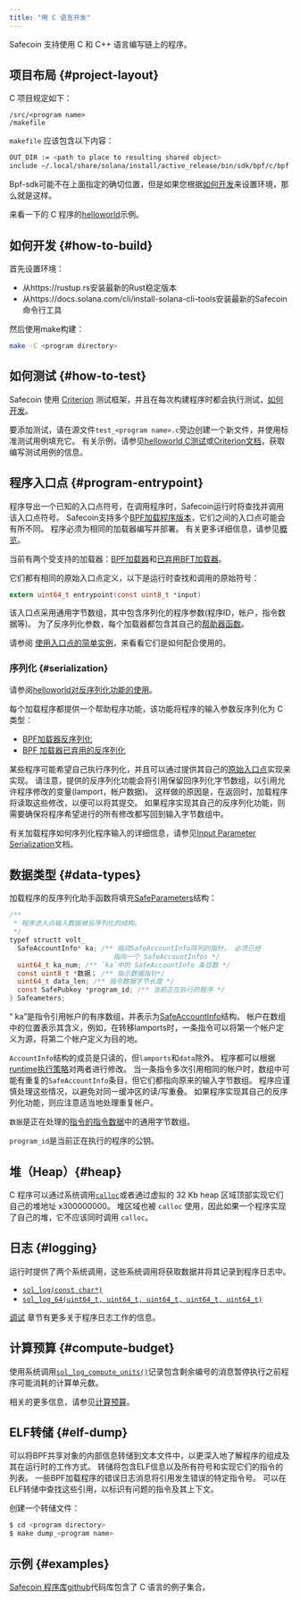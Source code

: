 ```yaml
---
title: "用 C 语言开发"
---
```


Safecoin 支持使用 C 和 C++ 语言编写链上的程序。

## 项目布局 {#project-layout}

C 项目规定如下：

```
/src/<program name>
/makefile
```

`makefile` 应该包含以下内容：

```bash
OUT_DIR := <path to place to resulting shared object>
include ~/.local/share/solana/install/active_release/bin/sdk/bpf/c/bpf.mk
```

Bpf-sdk可能不在上面指定的确切位置，但是如果您根据[如何开发](#how-to-build)来设置环境，那么就是这样。

来看一下的 C 程序的[helloworld](https://github.com/solana-labs/example-helloworld/tree/master/src/program-c)示例。

## 如何开发 {#how-to-build}

首先设置环境：
- 从https://rustup.rs安装最新的Rust稳定版本
- 从https://docs.solana.com/cli/install-solana-cli-tools安装最新的Safecoin命令行工具

然后使用make构建：
```bash
make -C <program directory>
```

## 如何测试 {#how-to-test}

Safecoin 使用 [Criterion](https://github.com/Snaipe/Criterion) 测试框架，并且在每次构建程序时都会执行测试，[如何开发](#how-to-build)。

要添加测试，请在源文件`test_<program
name>.c`旁边创建一个新文件，并使用标准测试用例填充它。  有关示例，请参见[helloworld C测试](https://github.com/solana-labs/example-helloworld/blob/master/src/program-c/src/helloworld/test_helloworld.c)或[Criterion文档](https://criterion.readthedocs.io/en/master)，获取编写测试用例的信息。

## 程序入口点 {#program-entrypoint}

程序导出一个已知的入口点符号，在调用程序时，Safecoin运行时将查找并调用该入口点符号。  Safecoin支持多个[BPF加载程序版本](overview.md#versions)，它们之间的入口点可能会有所不同。 程序必须为相同的加载器编写并部署。  有关更多详细信息，请参见[概览](overview#loaders)。

当前有两个受支持的加载器：[BPF加载器](https://github.com/fair-exchange/safecoin/blob/7ddf10e602d2ed87a9e3737aa8c32f1db9f909d8/sdk/program/src/bpf_loader.rs#L17)和[已弃用BFT加载器](https://github.com/fair-exchange/safecoin/blob/7ddf10e602d2ed87a9e3737aa8c32f1db9f909d8/sdk/program/src/bpf_loader_deprecated.rs#L14)。

它们都有相同的原始入口点定义，以下是运行时查找和调用的原始符号：

```c
extern uint64_t entrypoint(const uint8_t *input)
```

该入口点采用通用字节数组，其中包含序列化的程序参数(程序ID，帐户，指令数据等)。  为了反序列化参数，每个加载器都包含其自己的[帮助器函数](#Serialization)。

请参阅 [使用入口点的简单实例](https://github.com/solana-labs/example-helloworld/blob/bc0b25c0ccebeff44df9760ddb97011558b7d234/src/program-c/src/helloworld/helloworld.c#L37)，来看看它们是如何配合使用的。

### 序列化 {#serialization}

请参阅[helloworld对反序列化功能的使用](https://github.com/solana-labs/example-helloworld/blob/bc0b25c0ccebeff44df9760ddb97011558b7d234/src/program-c/src/helloworld/helloworld.c#L43)。

每个加载程序都提供一个帮助程序功能，该功能将程序的输入参数反序列化为 C 类型：
- [BPF加载器反序列化](https://github.com/fair-exchange/safecoin/blob/d2ee9db2143859fa5dc26b15ee6da9c25cc0429c/sdk/bpf/c/inc/solana_sdk.h#L304)
- [BPF 加载器已弃用的反序列化](https://github.com/fair-exchange/safecoin/blob/8415c22b593f164020adc7afe782e8041d756ddf/sdk/bpf/c/inc/deserialize_deprecated.h#L25)

某些程序可能希望自己执行序列化，并且可以通过提供其自己的[原始入口点](#program-entrypoint)实现来实现。 请注意，提供的反序列化功能会将引用保留回序列化字节数组，以引用允许程序修改的变量(lamport，帐户数据)。  这样做的原因是，在返回时，加载程序将读取这些修改，以便可以将其提交。  如果程序实现其自己的反序列化功能，则需要确保将程序希望进行的所有修改都写回到输入字节数组中。

有关加载程序如何序列化程序输入的详细信息，请参见[Input Parameter Serialization](overview.md#input-parameter-serialization)文档。

## 数据类型 {#data-types}

加载程序的反序列化助手函数将填充[SafeParameters](https://github.com/fair-exchange/safecoin/blob/8415c22b593f164020adc7afe782e8041d756ddf/sdk/bpf/c/inc/solana_sdk.h#L276)结构：

```c
/**
 * 程序进入点输入数据被反序列化的结构。
 */
typef structt volt_
  SafeAccountInfo* ka; /** 指向SafeAccountInfo阵列的指针， 必须已经
                          指向一个 SafeAccountInfos */
  uint64_t ka_num; /** `ka`中的 SafeAccountInfo 条目数 */
  const uint8_t *数据； /** 指示数据指针*/
  uint64_t data_len; /** 指令数据字节长度 */
  const SafePubkey *program_id; /** 当前正在执行的程序 */
} Safeameters;
```

“ ka”是指令引用帐户的有序数组，并表示为[SafeAccountInfo](https://github.com/fair-exchange/safecoin/blob/8415c22b593f164020adc7afe782e8041d756ddf/sdk/bpf/c/inc/solana_sdk.h#L173)结构。  帐户在数组中的位置表示其含义，例如，在转移lamports时，一条指令可以将第一个帐户定义为源，将第二个帐户定义为目的地。

`AccountInfo`结构的成员是只读的，但`lamports`和`data`除外。  程序都可以根据[runtime执行策略](developing/programming-model/accounts.md#policy)对两者进行修改。  当一条指令多次引用相同的帐户时，数组中可能有重复的`SafeAccountInfo`条目，但它们都指向原来的输入字节数组。  程序应谨慎处理这些情况，以避免对同一缓冲区的读/写重叠。  如果程序实现其自己的反序列化功能，则应注意适当地处理重复帐户。

`数据`是正在处理的[指令的指令数据](developing/programming-model/transactions.md#instruction-data)中的通用字节数组。

`program_id`是当前正在执行的程序的公钥。

## 堆（Heap）{#heap}

C 程序可以通过系统调用[`calloc`](https://github.com/fair-exchange/safecoin/blob/c3d2d2134c93001566e1e56f691582f379b5ae55/sdk/bpf/c/inc/solana_sdk.h#L245)或者通过虚拟的 32 Kb heap 区域顶部实现它们自己的堆地址 x300000000。  堆区域也被 `calloc` 使用，因此如果一个程序实现了自己的堆，它不应该同时调用 `calloc`。

## 日志 {#logging}

运行时提供了两个系统调用，这些系统调用将获取数据并将其记录到程序日志中。

- [`sol_log(const char*)`](https://github.com/fair-exchange/safecoin/blob/d2ee9db2143859fa5dc26b15ee6da9c25cc0429c/sdk/bpf/c/inc/solana_sdk.h#L128)
- [`sol_log_64(uint64_t, uint64_t, uint64_t, uint64_t, uint64_t)`](https://github.com/fair-exchange/safecoin/blob/d2ee9db2143859fa5dc26b15ee6da9c25cc0429c/sdk/bpf/c/inc/solana_sdk.h#L134)

[调试](debugging.md#logging) 章节有更多关于程序日志工作的信息。

## 计算预算 {#compute-budget}

使用系统调用[`sol_log_compute_units()`](https://github.com/fair-exchange/safecoin/blob/d3a3a7548c857f26ec2cb10e270da72d373020ec/sdk/bpf/c/inc/solana_sdk.h#L140)记录包含剩余编号的消息暂停执行之前程序可能消耗的计算单元数。

相关的更多信息，请参见[计算预算](developing/programming-model/runtime.md#compute-budget)。

## ELF转储 {#elf-dump}

可以将BPF共享对象的内部信息转储到文本文件中，以更深入地了解程序的组成及其在运行时的工作方式。  转储将包含ELF信息以及所有符号和实现它们的指令的列表。  一些BPF加载程序的错误日志消息将引用发生错误的特定指令号。 可以在ELF转储中查找这些引用，以标识有问题的指令及其上下文。

创建一个转储文件：

```bash
$ cd <program directory>
$ make dump_<program name>
```

## 示例 {#examples}

[Safecoin 程序库github](https://github.com/fair-exchange/safecoin-program-library/tree/master/examples/c)代码库包含了 C 语言的例子集合。
